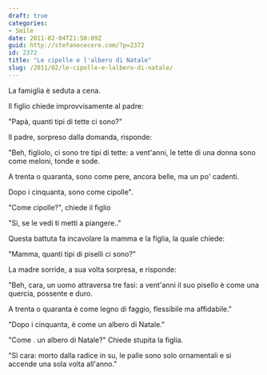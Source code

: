 ```yaml
---
draft: true
categories:
- Smile
date: 2011-02-04T21:50:09Z
guid: http://stefanocecere.com/?p=2372
id: 2372
title: "Le cipolle e l'albero di Natale"
slug: /2011/02/le-cipolle-e-lalbero-di-natale/
---
```


La famiglia è seduta a cena.
  
Il figlio chiede improvvisamente al padre:

"Papà, quanti tipi di tette ci sono?"

Il padre, sorpreso dalla domanda, risponde:

"Beh, figliolo, ci sono tre tipi di tette: a vent'anni, le tette di una donna sono come meloni, tonde e sode.
  
A trenta o quaranta, sono come pere, ancora belle, ma un po' cadenti.
  
Dopo i cinquanta, sono come cipolle".
  
"Come cipolle?", chiede il figlio
  
"Si, se le vedi ti metti a piangere.."

Questa battuta fa incavolare la mamma e la figlia, la quale chiede:
  
"Mamma, quanti tipi di piselli ci sono?"
  
La madre sorride, a sua volta sorpresa, e risponde:
  
"Beh, cara, un uomo attraversa tre fasi: a vent'anni il suo pisello è come una quercia, possente e duro.
  
A trenta o quaranta è come legno di faggio, flessibile ma affidabile."
  
"Dopo i cinquanta, è come un albero di Natale."
  
"Come . un albero di Natale?" Chiede stupita la figlia.
  
"Sì cara: morto dalla radice in su, le palle sono solo ornamentali e si accende una sola volta all'anno."